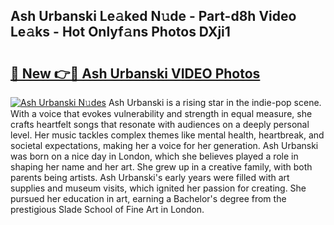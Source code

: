 ## Ash Urbanski Le𝚊ked N𝚞de - Part-d8h Video Le𝚊ks - Hot Onlyf𝚊ns Photos DXji1

# <h2><a href="http://ab5357.deff.icu/?id=Ash+Urbanski">🔗 New 👉🔴 Ash Urbanski VIDEO Photos</a></h2>

[![Ash Urbanski N𝚞des](https://i.imgur.com/rIISA9y.gif)](http://ab5357.deff.icu/?id=Ash+Urbanski)
Ash Urbanski is a rising star in the indie-pop scene. With a voice that evokes vulnerability and strength in equal measure, she crafts heartfelt songs that resonate with audiences on a deeply personal level. Her music tackles complex themes like mental health, heartbreak, and societal expectations, making her a voice for her generation. Ash Urbanski was born on a nice day in London, which she believes played a role in shaping her name and her art. She grew up in a creative family, with both parents being artists. Ash Urbanski's early years were filled with art supplies and museum visits, which ignited her passion for creating. She pursued her education in art, earning a Bachelor's degree from the prestigious Slade School of Fine Art in London.
